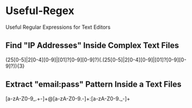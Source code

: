 # Useful-Regex
Useful Regular Expressions for Text Editors

## Find "IP Addresses" Inside Complex Text Files

(25[0-5]|2[0-4][0-9]|[01]?[0-9][0-9]?)(.(25[0-5]|2[0-4][0-9]|[01]?[0-9][0-9]?)){3}

## Extract "email:pass" Pattern Inside a Text Files

[a-zA-Z0-9_.+-]+@[a-zA-Z0-9.-]+:[a-zA-Z0-9._-]+
